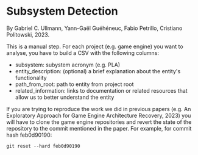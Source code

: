 # Subsystem Detection
By Gabriel C. Ullmann, Yann-Gaël Guéhéneuc, Fabio Petrillo, Cristiano Politowski, 2023.

This is a manual step. For each project (e.g. game engine) you want to analyse, you have to build a CSV with the following columns:
- subsystem: subystem acronym (e.g. PLA)
- entity_description: (optional) a brief explanation about the entity's functionality
- path_from_root: path to entity from project root
- related_information: links to documentation or related resources that allow us to better understand the entity

If you are trying to reproduce the work we did in previous papers (e.g. An Exploratory Approach for Game Engine Architecture Recovery, 2023) you will have to clone the game engine repositories and revert the state of the repository to the commit mentioned in the paper. For example, for commit hash feb0d90190:

    git reset --hard feb0d90190